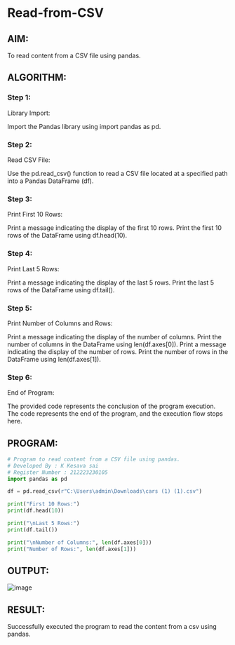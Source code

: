 # Read-from-CSV

## AIM:
To read content from a CSV file using pandas.
## ALGORITHM:
### Step 1:
Library Import:

Import the Pandas library using import pandas as pd.
### Step 2:
Read CSV File:

Use the pd.read_csv() function to read a CSV file located at a specified path into a Pandas DataFrame (df).
### Step 3:
Print First 10 Rows:

Print a message indicating the display of the first 10 rows. Print the first 10 rows of the DataFrame using df.head(10).
### Step 4:
Print Last 5 Rows:

Print a message indicating the display of the last 5 rows. Print the last 5 rows of the DataFrame using df.tail().
### Step 5:
Print Number of Columns and Rows:

Print a message indicating the display of the number of columns. Print the number of columns in the DataFrame using len(df.axes[0]). Print a message indicating the display of the number of rows. Print the number of rows in the DataFrame using len(df.axes[1]).
### Step 6:
End of Program:

The provided code represents the conclusion of the program execution. The code represents the end of the program, and the execution flow stops here.
## PROGRAM:
```python
# Program to read content from a CSV file using pandas.
# Developed By : K Kesava sai
# Register Number : 212223230105
import pandas as pd

df = pd.read_csv(r"C:\Users\admin\Downloads\cars (1) (1).csv")

print("First 10 Rows:")
print(df.head(10))

print("\nLast 5 Rows:")
print(df.tail())

print("\nNumber of Columns:", len(df.axes[0]))
print("Number of Rows:", len(df.axes[1]))

```
## OUTPUT:
![image](https://github.com/Kesavasai20/Read-from-CSV/assets/138849303/4e77982b-4083-4f1a-b805-5bec9bffa3d1)

## RESULT:
Successfully executed the program to read the content from a csv using pandas.
